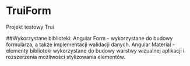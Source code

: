 # TruiForm

Projekt testowy Trui

##Wykorzystane biblioteki:
Angular Form - wykorzystane do budowy formularza, a także implementacji walidacji danych.
Angular Material - elementy biblioteki wykorzystane do budowy warstwy wizualnej aplikacji i rozszerzenia możliwości stylizowania elementów.

